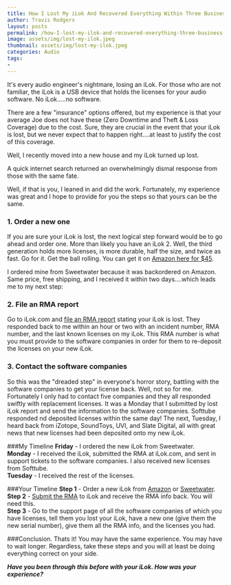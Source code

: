 ```yaml
---
title: How I Lost My iLok And Recovered Everything Within Three Business Days
author: Travis Rodgers
layout: posts
permalink: /how-I-lost-my-ilok-and-recovered-everything-three-business-days
image: assets/img/lost-my-ilok.jpeg
thumbnail: assets/img/lost-my-ilok.jpeg
categories: Audio
tags: 
- 
---
```


It's every audio engineer's nightmare, losing an iLok. For those who are not familiar, the iLok is a USB device that holds the licenses for your audio software. No iLok.....no software. 

There are a few "insurance" options offered, but my experience is that your average Joe does not have these (Zero Downtime and Theft & Loss Coverage) due to the cost. Sure, they are crucial in the event that your iLok is lost, but we never expect that to happen right....at least to justify the cost of this coverage. 

Well, I recently moved into a new house and my iLok turned up lost. 

A quick internet search returned an overwhelmingly dismal response from those with the same fate. 

Well, if that is you, I leaned in and did the work. Fortunately, my experience was great and I hope to provide for you the steps so that yours can be the same. 

### 1. Order a new one
If you are sure your iLok is lost, the next logical step forward would be to go ahead and order one. More than likely you have an iLok 2. Well, the third generation holds more licenses, is more durable, half the size, and twice as fast. Go for it. Get the ball rolling. You can get it on [Amazon here for $45](http://amzn.to/2lwwd1C).

I ordered mine from Sweetwater because it was backordered on Amazon. Same price, free shipping, and I received it within two days....which leads me to my next step:

### 2. File an RMA report
Go to iLok.com and [file an RMA report](https://www.ilok.com/#!rma) stating your iLok is lost. They responded back to me within an hour or two with an incident number, RMA number, and the last known licenses on my iLok. This RMA number is what you must provide to the software companies in order for them to re-deposit the licenses on your new iLok. 

### 3. Contact the software companies
So this was the "dreaded step" in everyone's horror story, battling with the software companies to get your license back. Well, not so for me. Fortunately I only had to contact five companies and they all responded swiftly with replacement licenses. It was a Monday that I submitted by lost iLok report and send the information to the software companies. Softtube responded nd deposited licenses within the same day! The next, Tuesday, I heard back from iZotope, SoundToys, UVI, and Slate Digital, all with great news that new licenses had been deposited onto my new iLok. 

###My Timeline
__Friday__ - I ordered the new iLok from Sweetwater.<br />
__Monday__ - I received the iLok, submitted the RMA at iLok.com, and sent in support tickets to the software companies. I also received new licenses from Softtube.<br />
__Tuesday__ - I received the rest of the licenses. 

###Your Timeline
__Step 1__ - Order a new iLok from [Amazon](http://amzn.to/2lwwd1C) or [Sweetwater](http://sweetwater.com).<br /> 
__Step 2__ - [Submit the RMA](https://www.ilok.com/#!rma) to iLok and receive the RMA info back. You will need this.<br />
__Step 3__ - Go to the support page of all the software companies of which you have licenses, tell them you lost your iLok, have a new one (give them the new serial number), give them all the RMA info, and the licenses you had. <br />

###Conclusion. 
Thats it! You may have the same experience. You may have to wait longer. Regardless, take these steps and you will at least be doing everything correct on your side. 

**_Have you been through this before with your iLok. How was your experience?_**


